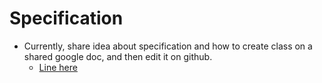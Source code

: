 [comment]: <> (ToDo)
# Specification

- Currently, share idea about specification and how to create class on a shared google doc, and then edit it on github.
  - [Line here](https://docs.google.com/presentation/d/1mKh7QhHtk6U7BnTu51ubNPktbq6YOZUt/edit?usp=sharing&ouid=106731698362173902825&rtpof=true&sd=true)